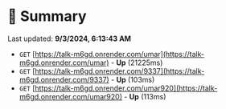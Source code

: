 # 📖 Summary
Last updated: **9/3/2024, 6:13:43 AM**

- `GET` [https://talk-m6gd.onrender.com/umar](https://talk-m6gd.onrender.com/umar) - **Up** (21225ms)
- `GET` [https://talk-m6gd.onrender.com/9337](https://talk-m6gd.onrender.com/9337) - **Up** (103ms)
- `GET` [https://talk-m6gd.onrender.com/umar920](https://talk-m6gd.onrender.com/umar920) - **Up** (113ms)

